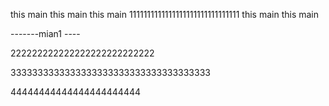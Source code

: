 
this main
this main
this main
1111111111111111111111111111111
this main
this main


-------mian1 ----

222222222222222222222222222

3333333333333333333333333333333333333

44444444444444444444444
